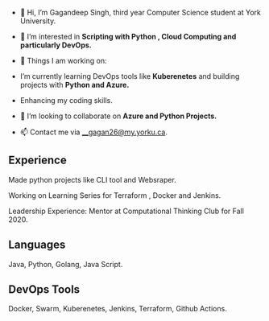 
- 👋 Hi, I’m Gagandeep Singh, third year Computer Science student at York University.


- 👀 I’m interested in __Scripting with Python , Cloud Computing and particularly DevOps.__
 
- 🌱 Things I am working on:
 
- I’m currently learning DevOps tools like __Kuberenetes__ and building projects with __Python and Azure.__
- Enhancing my coding skills.

- 💞️ I’m looking to collaborate on __Azure and Python Projects.__

- 📫 Contact me via __gagan26@my.yorku.ca.


## Experience

Made python projects like CLI tool and Websraper.

Working on Learning Series for Terraform , Docker and Jenkins.

Leadership Experience: Mentor at Computational Thinking Club for Fall 2020.


## Languages 

Java, Python, Golang, Java Script.

## DevOps Tools

Docker, Swarm, Kuberenetes, Jenkins, Terraform, Github Actions.


<!---
Gagan2699/Gagan2699 is a ✨ special ✨ repository because its `README.md` (this file) appears on your GitHub profile.
You can click the Preview link to take a look at your changes.
--->
